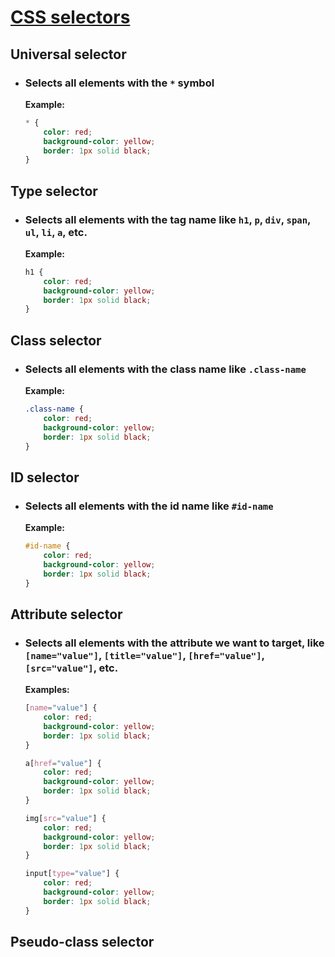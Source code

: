# [CSS selectors]()

## Universal selector
- ### Selects all elements with the `*` symbol

    **Example:**
    ```css
    * {
        color: red;
        background-color: yellow;
        border: 1px solid black;
    }
    ```

## Type selector
- ### Selects all elements with the tag name like `h1`, `p`, `div`, `span`, `ul`, `li`, `a`, etc.

    **Example:**
    ```css
    h1 {
        color: red;
        background-color: yellow;
        border: 1px solid black;
    }
    ```

## Class selector
- ### Selects all elements with the class name like `.class-name`

    **Example:**
    ```css
    .class-name {
        color: red;
        background-color: yellow;
        border: 1px solid black;
    }
    ```

## ID selector
- ### Selects all elements with the id name like `#id-name`

    **Example:**
    ```css
    #id-name {
        color: red;
        background-color: yellow;
        border: 1px solid black;
    }
    ```

## Attribute selector
- ### Selects all elements with the attribute we want to target, like `[name="value"]`, `[title="value"]`, `[href="value"]`, `[src="value"]`, etc.
    
    **Examples:**
    ```css
    [name="value"] {
        color: red;
        background-color: yellow;
        border: 1px solid black;
    }

    a[href="value"] {
        color: red;
        background-color: yellow;
        border: 1px solid black;
    }

    img[src="value"] {
        color: red;
        background-color: yellow;
        border: 1px solid black;
    }

    input[type="value"] {
        color: red;
        background-color: yellow;
        border: 1px solid black;
    }
    ```
    
## Pseudo-class selector